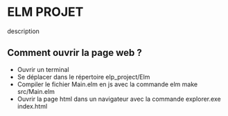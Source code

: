 # ELM PROJET
description
## Comment ouvrir la page web ?
* Ouvrir un terminal
* Se déplacer dans le répertoire elp_project/Elm
* Compiler le fichier Main.elm en js avec la commande elm make src/Main.elm
* Ouvrir la page html dans un navigateur avec la commande explorer.exe index.html